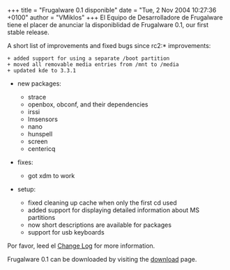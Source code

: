 +++
title = "Frugalware 0.1 disponible"
date = "Tue, 2 Nov 2004 10:27:36 +0100"
author = "VMiklos"
+++
El Equipo de Desarrolladore de Frugalware tiene el placer de anunciar la disponiblidad de Frugalware 0.1, our first stable release.  

 A short list of improvements and fixed bugs since rc2:* improvements:  

	+ added support for using a separate /boot partition
	+ moved all removable media entries from /mnt to /media
	+ updated kde to 3.3.1
* new packages:  

	+ strace
	+ openbox, obconf, and their dependencies
	+ irssi
	+ lmsensors
	+ nano
	+ hunspell
	+ screen
	+ centericq
* fixes:  

	+ got xdm to work
* setup:  

	+ fixed cleaning up cache when only the first cd used
	+ added support for displaying detailed information about MS partitions
	+ now short descriptions are available for packages
	+ support for usb keyboards

  

 Por favor, leed el [Change Log](changelog.php) for more information.  

 Frugalware 0.1 can be downloaded by visiting the [download](download.php) page.  
